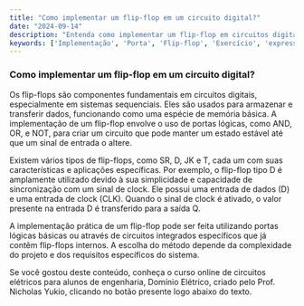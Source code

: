 ```yaml
---
title: "Como implementar um flip-flop em um circuito digital?"
date: "2024-09-14"
description: "Entenda como implementar um flip-flop em circuitos digitais e sua importância em sistemas sequenciais."
keywords: ['Implementação', 'Porta', 'Flip-flop', 'Exercício', 'expressão', 'função', 'Sequencial']
---
```


### Como implementar um flip-flop em um circuito digital?

Os flip-flops são componentes fundamentais em circuitos digitais, especialmente em sistemas sequenciais. Eles são usados para armazenar e transferir dados, funcionando como uma espécie de memória básica. A implementação de um flip-flop envolve o uso de portas lógicas, como AND, OR, e NOT, para criar um circuito que pode manter um estado estável até que um sinal de entrada o altere.

Existem vários tipos de flip-flops, como SR, D, JK e T, cada um com suas características e aplicações específicas. Por exemplo, o flip-flop tipo D é amplamente utilizado devido à sua simplicidade e capacidade de sincronização com um sinal de clock. Ele possui uma entrada de dados (D) e uma entrada de clock (CLK). Quando o sinal de clock é ativado, o valor presente na entrada D é transferido para a saída Q.

A implementação prática de um flip-flop pode ser feita utilizando portas lógicas básicas ou através de circuitos integrados específicos que já contêm flip-flops internos. A escolha do método depende da complexidade do projeto e dos requisitos específicos do sistema.

Se você gostou deste conteúdo, conheça o curso online de circuitos elétricos para alunos de engenharia, Domínio Elétrico, criado pelo Prof. Nicholas Yukio, clicando no botão presente logo abaixo do texto.